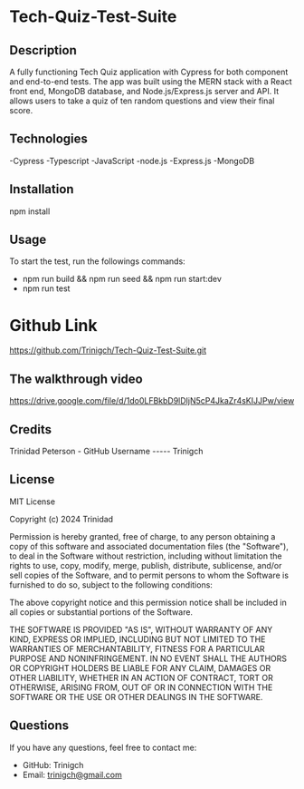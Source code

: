 # Tech-Quiz-Test-Suite


## Description
A fully functioning Tech Quiz application with Cypress for both component and end-to-end tests. The app was built using the MERN stack with a React front end, MongoDB database, and Node.js/Express.js server and API. It allows users to take a quiz of ten random questions and view their final score.


## Technologies

-Cypress
-Typescript
-JavaScript
-node.js
-Express.js
-MongoDB

## Installation

npm install 



## Usage

To start the test, run the followings commands:

 - npm run build && npm run seed && npm run start:dev
 - npm run test

# Github Link

https://github.com/Trinigch/Tech-Quiz-Test-Suite.git

##  The walkthrough video 

https://drive.google.com/file/d/1do0LFBkbD9lDIjN5cP4JkaZr4sKIJJPw/view


## Credits

Trinidad Peterson - GitHub Username ----- Trinigch


## License
MIT License

Copyright (c) 2024 Trinidad

Permission is hereby granted, free of charge, to any person obtaining a copy of this software and associated documentation files (the "Software"), to deal in the Software without restriction, including without limitation the rights to use, copy, modify, merge, publish, distribute, sublicense, and/or sell copies of the Software, and to permit persons to whom the Software is furnished to do so, subject to the following conditions:

The above copyright notice and this permission notice shall be included in all copies or substantial portions of the Software.

THE SOFTWARE IS PROVIDED "AS IS", WITHOUT WARRANTY OF ANY KIND, EXPRESS OR IMPLIED, INCLUDING BUT NOT LIMITED TO THE WARRANTIES OF MERCHANTABILITY, FITNESS FOR A PARTICULAR PURPOSE AND NONINFRINGEMENT. IN NO EVENT SHALL THE AUTHORS OR COPYRIGHT HOLDERS BE LIABLE FOR ANY CLAIM, DAMAGES OR OTHER LIABILITY, WHETHER IN AN ACTION OF CONTRACT, TORT OR OTHERWISE, ARISING FROM, OUT OF OR IN CONNECTION WITH THE SOFTWARE OR THE USE OR OTHER DEALINGS IN THE SOFTWARE.

## Questions
 If you have any questions, feel free to contact me:

 - GitHub: Trinigch
 - Email: trinigch@gmail.com

